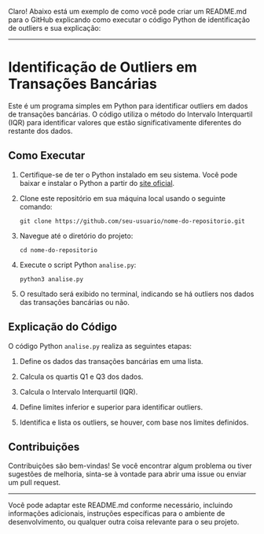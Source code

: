 Claro! Abaixo está um exemplo de como você pode criar um README.md para o GitHub explicando como executar o código Python de identificação de outliers e sua explicação:

---

# Identificação de Outliers em Transações Bancárias

Este é um programa simples em Python para identificar outliers em dados de transações bancárias. O código utiliza o método do Intervalo Interquartil (IQR) para identificar valores que estão significativamente diferentes do restante dos dados.

## Como Executar

1. Certifique-se de ter o Python instalado em seu sistema. Você pode baixar e instalar o Python a partir do [site oficial](https://www.python.org/).

2. Clone este repositório em sua máquina local usando o seguinte comando:

    ```
    git clone https://github.com/seu-usuario/nome-do-repositorio.git
    ```

3. Navegue até o diretório do projeto:

    ```
    cd nome-do-repositorio
    ```

4. Execute o script Python `analise.py`:

    ```
    python3 analise.py
    ```

5. O resultado será exibido no terminal, indicando se há outliers nos dados das transações bancárias ou não.

## Explicação do Código

O código Python `analise.py` realiza as seguintes etapas:

1. Define os dados das transações bancárias em uma lista.

2. Calcula os quartis Q1 e Q3 dos dados.

3. Calcula o Intervalo Interquartil (IQR).

4. Define limites inferior e superior para identificar outliers.

5. Identifica e lista os outliers, se houver, com base nos limites definidos.

## Contribuições

Contribuições são bem-vindas! Se você encontrar algum problema ou tiver sugestões de melhoria, sinta-se à vontade para abrir uma issue ou enviar um pull request.

---

Você pode adaptar este README.md conforme necessário, incluindo informações adicionais, instruções específicas para o ambiente de desenvolvimento, ou qualquer outra coisa relevante para o seu projeto.
